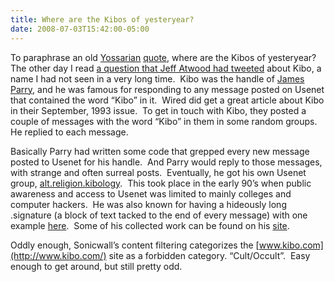 ```yaml
---
title: Where are the Kibos of yesteryear?
date: 2008-07-03T15:42:00-05:00
---
```

To paraphrase an old [Yossarian](http://en.wikipedia.org/wiki/Yossarian) [quote](http://everything2.com/e2node/Where%2520are%2520the%2520Snowdens%2520of%2520yesteryear%253F), where are the Kibos of yesteryear?  The other day I read [a question that Jeff Atwood had tweeted](http://twitter.com/codinghorror/statuses/848012543) about Kibo, a name I had not seen in a very long time.  Kibo was the handle of [James Parry](http://en.wikipedia.org/wiki/James_Parry), and he was famous for responding to any message posted on Usenet that contained the word “Kibo” in it.  Wired did get a great article about Kibo in their September, 1993 issue.  To get in touch with Kibo, they posted a couple of messages with the word “Kibo” in them in some random groups.  He replied to each message.</p> </p> </p> 

Basically Parry had written some code that grepped every new message posted to Usenet for his handle.  And Parry would reply to those messages, with strange and often surreal posts.  Eventually, he got his own Usenet group, [alt.religion.kibology](http://groups.google.com/group/alt.religion.kibology/topics?hl=en).  This took place in the early 90’s when public awareness and access to Usenet was limited to mainly colleges and computer hackers.  He was also known for having a hideously long .signature (a block of text tacked to the end of every message) with one example [here](http://www.geocities.com/Athens/6270/kibosig.html "Kibo's .signature").  Some of his collected work can be found on his [site](http://www.kibo.com/).

Oddly enough, Sonicwall’s content filtering categorizes the [www.kibo.com](http://www.kibo.com/) site as a forbidden category. “Cult/Occult”.  Easy enough to get around, but still pretty odd.
